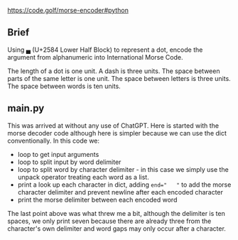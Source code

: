 https://code.golf/morse-encoder#python

## Brief

Using ▄ (U+2584 Lower Half Block) to represent a dot, encode the argument from alphanumeric into International Morse Code.

The length of a dot is one unit.
A dash is three units.
The space between parts of the same letter is one unit.
The space between letters is three units.
The space between words is ten units.

## main.py

This was arrived at without any use of ChatGPT. Here is started with the morse decoder code although here is simpler because we can use the dict conventionally. In this code we:

- loop to get input arguments
- loop to split input by word delimiter
- loop to split word by character delimiter - in this case we simply use the unpack operator treating each word as a list.
- print a look up each character in dict, adding `end="   "` to add the morse character delimiter and prevent newline after each encoded character
- print the morse delimiter between each encoded word
  
The last point above was what threw me a bit, although the delimiter is ten spaces, we only print seven because there are already three from the character's own delimiter and word gaps may only occur after a character.

